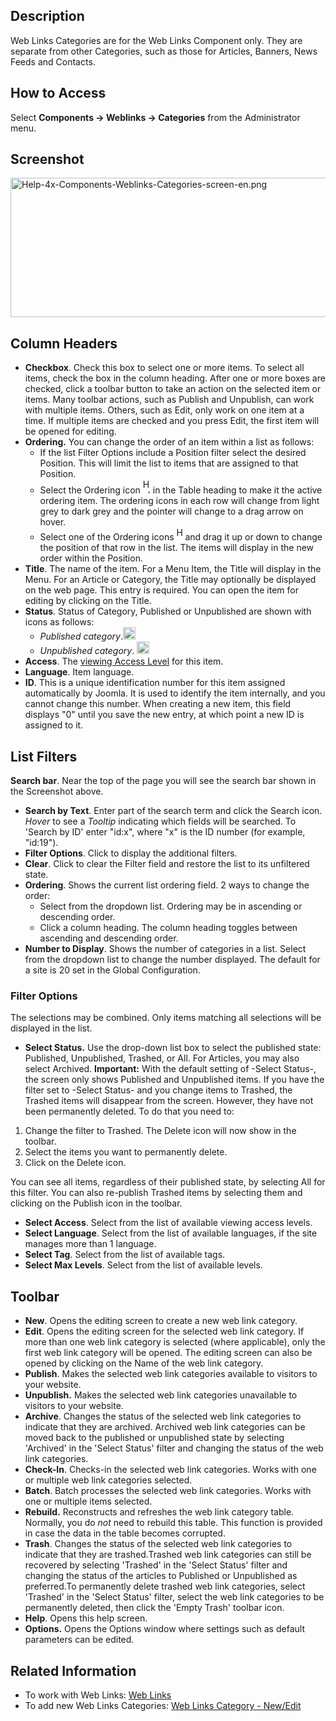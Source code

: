 <!-- Filename: Help4.x:Components_Weblinks_Categories / Display title: Components Weblinks Categories -->

## Description

Web Links Categories are for the Web Links Component only. They are
separate from other Categories, such as those for Articles, Banners,
News Feeds and Contacts.

## How to Access

Select **Components **→** Weblinks **→** Categories** from the
Administrator menu.

## Screenshot

<img
src="https://docs.joomla.org/images/thumb/6/6e/Help-4x-Components-Weblinks-Categories-screen-en.png/800px-Help-4x-Components-Weblinks-Categories-screen-en.png"
decoding="async"
srcset="https://docs.joomla.org/images/6/6e/Help-4x-Components-Weblinks-Categories-screen-en.png 1.5x"
data-file-width="1000" data-file-height="279" width="800" height="223"
alt="Help-4x-Components-Weblinks-Categories-screen-en.png" />

## Column Headers

- **Checkbox**. Check this box to select one or more items. To select
  all items, check the box in the column heading. After one or more
  boxes are checked, click a toolbar button to take an action on the
  selected item or items. Many toolbar actions, such as Publish and
  Unpublish, can work with multiple items. Others, such as Edit, only
  work on one item at a time. If multiple items are checked and you
  press Edit, the first item will be opened for editing.
- **Ordering.** You can change the order of an item within a list as
  follows:
  - If the list Filter Options include a Position filter select the
    desired Position. This will limit the list to items that are
    assigned to that Position.
  - Select the Ordering icon <img
    src="https://docs.joomla.org/images/e/ee/Help30-Ordering-colheader-icon.png"
    decoding="async" data-file-width="12" data-file-height="23" width="12"
    height="23" alt="Help30-Ordering-colheader-icon.png" /> in the Table
    heading to make it the active ordering item. The ordering icons in
    each row will change from light grey to dark grey and the pointer
    will change to a drag arrow on hover.
  - Select one of the Ordering icons <img
    src="https://docs.joomla.org/images/8/87/Help30-Ordering-colheader-grab-bar-icon.png"
    decoding="async" data-file-width="10" data-file-height="21" width="10"
    height="21" alt="Help30-Ordering-colheader-grab-bar-icon.png" /> and
    drag it up or down to change the position of that row in the list.
    The items will display in the new order within the Position.
- **Title**. The name of the item. For a Menu Item, the Title will
  display in the Menu. For an Article or Category, the Title may
  optionally be displayed on the web page. This entry is required. You
  can open the item for editing by clicking on the Title.
- **Status**. Status of Category, Published or Unpublished are shown
  with icons as follows:
  - *Published category*.<img
    src="https://docs.joomla.org/images/c/c8/Help-4x-Article-status-featured-published-feature-manager-en.png"
    decoding="async" data-file-width="20" data-file-height="20" width="20"
    height="20"
    alt="Help-4x-Article-status-featured-published-feature-manager-en.png" />
  - *Unpublished category*. <img
    src="https://docs.joomla.org/images/8/8b/Help-4x-Article-status-not-published-feature-manager-en.png"
    decoding="async" data-file-width="20" data-file-height="20" width="20"
    height="20"
    alt="Help-4x-Article-status-not-published-feature-manager-en.png" />
- **Access**. The [viewing Access
  Level](https://docs.joomla.org/Help4.x:Users:_Viewing_Access_Levels/en "Special:MyLanguage/Help4.x:Users: Viewing Access Levels/en")
  for this item.
- **Language**. Item language.
- **ID**. This is a unique identification number for this item assigned
  automatically by Joomla. It is used to identify the item internally,
  and you cannot change this number. When creating a new item, this
  field displays "0" until you save the new entry, at which point a new
  ID is assigned to it.

## List Filters

**Search bar**. Near the top of the page you will see the search bar
shown in the Screenshot above.

- **Search by Text**. Enter part of the search term and click the Search
  icon. *Hover* to see a *Tooltip* indicating which fields will be
  searched. To 'Search by ID' enter "id:x", where "x" is the ID number
  (for example, "id:19").
- **Filter Options**. Click to display the additional filters.
- **Clear**. Click to clear the Filter field and restore the list to its
  unfiltered state.
- **Ordering**. Shows the current list ordering field. 2 ways to change
  the order:
  - Select from the dropdown list. Ordering may be in ascending or
    descending order.
  - Click a column heading. The column heading toggles between ascending
    and descending order.
- **Number to Display**. Shows the number of categories in a list.
  Select from the dropdown list to change the number displayed. The
  default for a site is 20 set in the Global Configuration.

### Filter Options

The selections may be combined. Only items matching all selections will
be displayed in the list.

- **Select Status.** Use the drop-down list box to select the published
  state: Published, Unpublished, Trashed, or All. For Articles, you may
  also select Archived. **Important:** With the default setting of
  -Select Status-, the screen only shows Published and Unpublished
  items. If you have the filter set to -Select Status- and you change
  items to Trashed, the Trashed items will disappear from the screen.
  However, they have not been permanently deleted. To do that you need
  to:

1.  Change the filter to Trashed. The Delete icon will now show in the
    toolbar.
2.  Select the items you want to permanently delete.
3.  Click on the Delete icon.

You can see all items, regardless of their published state, by selecting
All for this filter. You can also re-publish Trashed items by selecting
them and clicking on the Publish icon in the toolbar.

- **Select Access**. Select from the list of available viewing access
  levels.
- **Select Language**. Select from the list of available languages, if
  the site manages more than 1 language.
- **Select Tag**. Select from the list of available tags.
- **Select Max Levels**. Select from the list of available levels.

## Toolbar

- **New**. Opens the editing screen to create a new web link category.
- **Edit**. Opens the editing screen for the selected web link category.
  If more than one web link category is selected (where applicable),
  only the first web link category will be opened. The editing screen
  can also be opened by clicking on the Name of the web link category.
- **Publish**. Makes the selected web link categories available to
  visitors to your website.
- **Unpublish.** Makes the selected web link categories unavailable to
  visitors to your website.
- **Archive**. Changes the status of the selected web link categories to
  indicate that they are archived. Archived web link categories can be
  moved back to the published or unpublished state by selecting
  'Archived' in the 'Select Status' filter and changing the status of
  the web link categories.
- **Check-In**. Checks-in the selected web link categories. Works with
  one or multiple web link categories selected.
- **Batch**. Batch processes the selected web link categories. Works
  with one or multiple items selected.
- **Rebuild.** Reconstructs and refreshes the web link category table.
  Normally, you do *not* need to rebuild this table. This function is
  provided in case the data in the table becomes corrupted.
- **Trash**. Changes the status of the selected web link categories to
  indicate that they are trashed.Trashed web link categories can still
  be recovered by selecting 'Trashed' in the 'Select Status' filter and
  changing the status of the articles to Published or Unpublished as
  preferred.To permanently delete trashed web link categories, select
  'Trashed' in the 'Select Status' filter, select the web link
  categories to be permanently deleted, then click the 'Empty Trash'
  toolbar icon.
- **Help**. Opens this help screen.
- **Options.** Opens the Options window where settings such as default
  parameters can be edited.

## Related Information

- To work with Web Links: [Web
  Links](https://docs.joomla.org/Help4.x:Components_Weblinks_Links/en "Help4.x:Components Weblinks Links/en")
- To add new Web Links Categories: [Web Links Category -
  New/Edit](https://docs.joomla.org/Help4.x:Components_Weblinks_Categories_Edit/en "Help4.x:Components Weblinks Categories Edit/en")
